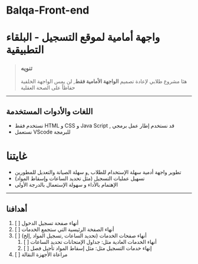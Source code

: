 # Balqa-Front-end
# واجهة أمامية لموقع التسجيل - البلقاء التطبيقية
> ### تنويه
> هئا مشروع طلابي لإعادة تصميم **الواجهة الأمامية فقط**, لن يمس الواجهة الخلفية حفاظاً على الصحة العقلية

---
## اللغات والأدوات المستخدمة
 - نستخدم فقط HTML و CSS و Java Script , قد نستخدم إطار عمل برمجي
 - نستعمل VScode للبرمجة
# غايتنا
 - تطوير واجهة أدمية سهلة الإستخدام للطلاب ,و سهلة الصيانة والتعديل للمطورين
 - تسهيل عمليات التسجيل (مثل تحديد الساعات وإسقاط المواد)
 - الإهتمام بالأداء و سهولة الإستعمال بالدرجة الأولى 
 

---

## أهدافنا 

 1. [ ]  أنهاء صفحة تسجيل الدخول 
 2. [ ] أنهاء الصفخة الرئيسية التي ستجمع الخدمات
 3. [ ] أنهاء صفحات الخدمات (تحديد الساعات ,تسجيل المواد ,إلخ)
	 1. [ ] أنهاء الخدمات العادية مثل: جداول الإمتحانات تحديد الساعات
	 2. [ ] إنهاء خدمات التسجيل مثل: مثل إسقاط المواد تأجيل فصل
 4. [ ] مراعاة الأجهزة النقالة